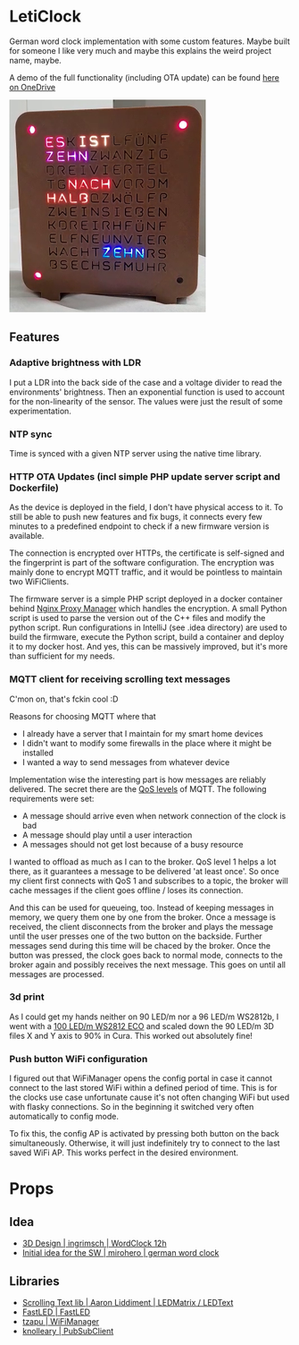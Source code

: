 # LetiClock
German word clock implementation with some custom features. Maybe built for someone I like very much and maybe this 
explains the weird project name, maybe.

A demo of the full functionality (including OTA update) can be found 
[here on OneDrive](https://1drv.ms/v/s!ApTlIRJaAWv_hIA3SK2NMBU7i5G7rw?e=YNfXNx)

![LetiClock](media/leticlock.png)

## Features
### Adaptive brightness with LDR
I put a LDR into the back side of the case and a voltage divider to read the environments' brightness.
Then an exponential function is used to account for the non-linearity of the sensor. The values were just the result of 
some experimentation.

### NTP sync
Time is synced with a given NTP server using the native time library.

### HTTP OTA Updates (incl simple PHP update server script and Dockerfile)
As the device is deployed in the field, I don't have physical access to it.
To still be able to push new features and fix bugs, it connects every few minutes to a predefined endpoint to check 
if a new firmware version is available.

The connection is encrypted over HTTPs, the certificate is self-signed and the fingerprint is part of the software 
configuration. The encryption was mainly done to encrypt MQTT traffic, and it would be pointless to maintain two 
WiFiClients.

The firmware server is a simple PHP script deployed in a docker container behind [Nginx Proxy Manager](https://nginxproxymanager.com/)
which handles the encryption. A small Python script is used to parse the version out of the C++ files and modify the python script.
Run configurations in IntelliJ (see .idea directory) are used to build the firmware, execute the Python script, build a container and deploy it
to my docker host. And yes, this can be massively improved, but it's more than sufficient for my needs.

### MQTT client for receiving scrolling text messages
C'mon on, that's fckin cool :D

Reasons for choosing MQTT where that 
- I already have a server that I maintain for my smart home devices 
- I didn't want to modify some firewalls in the place where it might be installed
- I wanted a way to send messages from whatever device

Implementation wise the interesting part is how messages are reliably delivered.
The secret there are the [QoS levels](https://www.hivemq.com/blog/mqtt-essentials-part-6-mqtt-quality-of-service-levels/)
of MQTT. 
The following requirements were set:
- A message should arrive even when network connection of the clock is bad
- A message should play until a user interaction
- A messages should not get lost because of a busy resource

I wanted to offload as much as I can to the broker. QoS level 1 helps a lot there,
as it guarantees a message to be delivered 'at least once'. So once my client first connects with QoS 1 and subscribes to a topic,
the broker will cache messages if the client goes offline / loses its connection.

And this can be used for queueing, too. Instead of keeping messages in memory, we query them one by one from the broker.
Once a message is received, the client disconnects from the broker and plays the
message until the user presses one of the two button on the backside. Further messages send during this time will be chaced
by the broker. Once the button was pressed, the clock goes back to normal mode, connects to the broker again and possibly receives the next message.
This goes on until all messages are processed.

### 3d print
As I could get my hands neither on 90 LED/m nor a 96 LED/m WS2812b, I went with a [100 LED/m WS2812 ECO](https://www.amazon.de/gp/product/B088JZCBDR) 
and scaled down the 90 LED/m 3D files X and Y axis to 90% in Cura. This worked out absolutely fine!

### Push button WiFi configuration
I figured out that WiFiManager opens the config portal in case it cannot connect to the last stored WiFi within a 
defined period of time. This is for the clocks use case unfortunate cause it's not often changing WiFi but used with 
flasky connections. So in the beginning it switched very often automatically to config mode.

To fix this, the config AP is activated by pressing both button on the back simultaneously. Otherwise, it will just indefinitely
try to connect to the last saved WiFi AP. This works perfect in the desired environment.


# Props
## Idea
- [3D Design | ingrimsch | WordClock 12h](https://www.thingiverse.com/thing:2130830)
- [Initial idea for the SW | mirohero | german word clock](https://github.com/mirohero/german-word-clock)
## Libraries
- [Scrolling Text lib | Aaron Liddiment | LEDMatrix / LEDText](https://github.com/AaronLiddiment)
- [FastLED | FastLED](https://github.com/FastLED/FastLED)
- [tzapu | WiFiManager](https://github.com/tzapu/WiFiManager)
- [knolleary | PubSubClient](https://github.com/knolleary/pubsubclient)